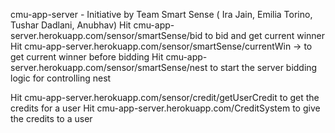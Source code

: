cmu-app-server - Initiative by Team Smart Sense  ( Ira Jain, Emilia Torino, Tushar Dadlani, Anubhav)
Hit cmu-app-server.herokuapp.com/sensor/smartSense/bid to bid and get current winner  
Hit cmu-app-server.herokuapp.com/sensor/smartSense/currentWin -> to get current winner before bidding 
Hit cmu-app-server.herokuapp.com/sensor/smartSense/nest to start the server bidding logic for controlling nest 


Hit cmu-app-server.herokuapp.com/sensor/credit/getUserCredit to get the credits for a user 
Hit cmu-app-server.herokuapp.com/CreditSystem to give the credits to a user 
